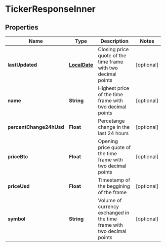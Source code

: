 # TickerResponseInner

## Properties
Name | Type | Description | Notes
------------ | ------------- | ------------- | -------------
**lastUpdated** | [**LocalDate**](LocalDate.md) | Closing price quote of the time frame with two decimal points |  [optional]
**name** | **String** | Highest price of the time frame with two decimal points |  [optional]
**percentChange24hUsd** | **Float** | Percetange change in the last 24 hours |  [optional]
**priceBtc** | **Float** | Opening price quote of the time frame with two decimal points |  [optional]
**priceUsd** | **Float** | Timestamp of the beggining of the frame |  [optional]
**symbol** | **String** | Volume of currency exchanged in the time frame with two decimal points |  [optional]

